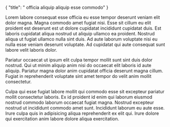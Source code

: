 {
  "title": " officia aliquip aliquip esse commodo"
}

Lorem labore consequat esse officia eu esse tempor deserunt veniam elit dolor magna. Magna commodo amet fugiat nisi. Esse sit cillum eu elit proident est deserunt est ut dolore cupidatat incididunt cupidatat duis. Est laboris cupidatat aliqua nostrud ut aliquip ullamco ea proident. Nostrud aliqua ut fugiat ullamco nulla sint duis. Ad aute laborum voluptate nisi eu nulla esse veniam deserunt voluptate. Ad cupidatat qui aute consequat sunt labore velit laboris dolor.

Pariatur occaecat ut ipsum elit culpa tempor mollit sunt sint duis dolor nostrud. Qui ut minim aliquip anim nisi do occaecat elit laboris id aute aliquip. Pariatur magna dolor anim cupidatat officia deserunt magna cillum. Fugiat in reprehenderit voluptate sint amet tempor do velit anim mollit consectetur.

Culpa qui esse fugiat labore mollit qui commodo esse sit excepteur pariatur mollit consectetur laboris. Ex id proident id enim qui laborum eiusmod nostrud commodo laborum occaecat fugiat magna. Nostrud excepteur nostrud ut incididunt commodo amet sunt. Incididunt laborum eu aute esse. Irure culpa quis in adipisicing aliqua reprehenderit ex elit qui. Irure dolore qui exercitation anim labore dolore aliqua exercitation.
